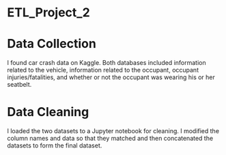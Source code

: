 # ETL_Project_2

# Data Collection
I found car crash data on Kaggle. Both databases included information related to the vehicle, information related to the occupant, occupant injuries/fatalities, and whether or not the occupant was wearing his or her seatbelt. 

# Data Cleaning
I loaded the two datasets to a Jupyter notebook for cleaning. I modified the column names and data so that they matched and then concatenated the datasets to form the final dataset. 

